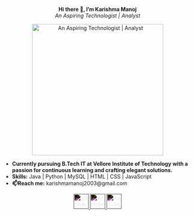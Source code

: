 <p align="center">
  <strong>Hi there 👋, I’m Karishma Manoj</strong>
  <br/>
  <em>An Aspiring Technologist | Analyst</em>
</p>

<p align="center">
  <img src="https://camo.githubusercontent.com/b70081ec9c6d16a35bf18610619030bfc810cda3118051cf75ace93700e233c1/68747470733a2f2f63646e2e6472696262626c652e636f6d2f75736572732f313336343032392f73637265656e73686f74732f31363039333236382f6d656469612f36386538326137666234393034363134613930363664366235343063313462322e676966" alt="An Aspiring Technologist | Analyst" width="350"/>
</p>

<ul>
  <li><strong>Currently pursuing B.Tech IT at Vellore Institute of Technology with a passion for continuous learning and crafting elegant solutions.</strong></li>
  <li><strong>Skills:</strong> Java | Python | MySQL | HTML | CSS | JavaScript</li>
  <li><strong>📫Reach me:</strong> karishmamanoj2003@gmail.com</li>
</ul>

<p align="center">
  <a href="https://github.com/Karishmamanoj">
    <img src="https://cdn.jsdelivr.net/npm/simple-icons@3.0.1/icons/github.svg" alt="github" height="40" style="filter: invert(100%);"/>
  </a>
  <a href="https://www.linkedin.com/in/karishma-manoj-03860722a/">
    <img src="https://cdn.jsdelivr.net/npm/simple-icons@3.0.1/icons/linkedin.svg" alt="linkedin" height="40" style="filter: invert(100%);"/>
  </a>
  <a href="https://leetcode.com/u/karishmaamanoj/">
    <img src="https://cdn.jsdelivr.net/npm/simple-icons@3.0.1/icons/leetcode.svg" alt="leetcode" height="40" style="filter: invert(100%);"/>
  </a>
</p>



